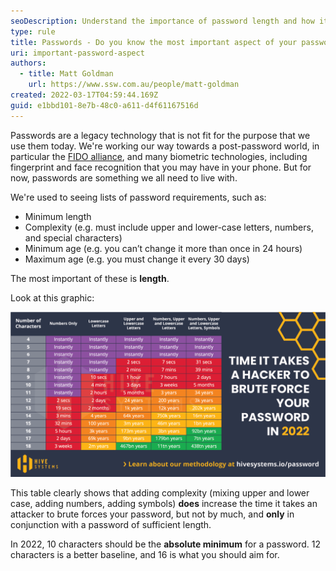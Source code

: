 ```yaml
---
seoDescription: Understand the importance of password length and how it affects security with The Hive Systems.
type: rule
title: Passwords - Do you know the most important aspect of your password?
uri: important-password-aspect
authors:
  - title: Matt Goldman
    url: https://www.ssw.com.au/people/matt-goldman
created: 2022-03-17T04:59:44.169Z
guid: e1bbd101-8e7b-48c0-a611-d4f61167516d
---
```


Passwords are a legacy technology that is not fit for the purpose that we use them today. We're working our way towards a post-password world, in particular the [FIDO alliance](https://fidoalliance.org), and many biometric technologies, including fingerprint and face recognition that you may have in your phone. But for now, passwords are something we all need to live with.

<!--endintro-->

We're used to seeing lists of password requirements, such as:

- Minimum length
- Complexity (e.g. must include upper and lower-case letters, numbers, and special characters)
- Minimum age (e.g. you can’t change it more than once in 24 hours)
- Maximum age (e.g. you must change it every 30 days)

The most important of these is **length**.

Look at this graphic:

![Figure: The Hive Systems password table shows how long it takes to crack passwords of various lengths](bruteforce-times.png)

This table clearly shows that adding complexity (mixing upper and lower case, adding numbers, adding symbols) **does** increase the time it takes an attacker to brute forces your password, but not by much, and **only** in conjunction with a password of sufficient length.

In 2022, 10 characters should be the **absolute minimum** for a password. 12 characters is a better baseline, and 16 is what you should aim for.
